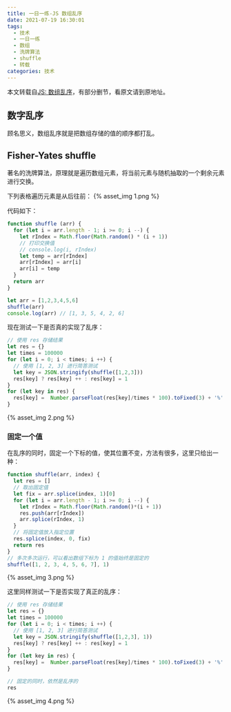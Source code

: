 ```yaml
---
title: 一日一练-JS 数组乱序
date: 2021-07-19 16:30:01
tags:
  - 技术
  - 一日一练
  - 数组
  - 洗牌算法
  - shuffle
  - 转载
categories: 技术
---
```



本文转载自[JS: 数组乱序](https://www.cnblogs.com/guolao/p/10173537.html)，有部分删节，看原文请到原地址。

## 数字乱序
顾名思义，数组乱序就是把数组存储的值的顺序都打乱。

## Fisher-Yates shuffle
著名的洗牌算法，原理就是遍历数组元素，将当前元素与随机抽取的一个剩余元素进行交换。

<!--more-->

下列表格遍历元素是从后往前：
{% asset_img 1.png %}

代码如下：
```js
function shuffle (arr) {
  for (let i = arr.length - 1; i >= 0; i --) {
    let rIndex = Math.floor(Math.random() * (i + 1)) 
    // 打印交换值
    // console.log(i, rIndex)
    let temp = arr[rIndex]
    arr[rIndex] = arr[i]
    arr[i] = temp
  }
  return arr
}

let arr = [1,2,3,4,5,6]
shuffle(arr)
console.log(arr) // [1, 3, 5, 4, 2, 6]
```

现在测试一下是否真的实现了乱序：
```js
// 使用 res 存储结果
let res = {}
let times = 100000
for (let i = 0; i < times; i ++) {
  // 使用 [1, 2, 3] 进行简答测试
  let key = JSON.stringify(shuffle([1,2,3]))
  res[key] ? res[key] ++ : res[key] = 1
}
for (let key in res) {
  res[key] =  Number.parseFloat(res[key]/times * 100).toFixed(3) + '%'
}
```
{% asset_img 2.png %}

### 固定一个值
在乱序的同时，固定一个下标的值，使其位置不变，方法有很多，这里只给出一种：
```js
function shuffle(arr, index) {
  let res = []
  // 取出固定值
  let fix = arr.splice(index, 1)[0]
  for (let i = arr.length - 1; i >= 0; i --) {
    let rIndex = Math.floor(Math.random()*(i + 1))
    res.push(arr[rIndex])
    arr.splice(rIndex, 1)
  }
  // 将固定值放入指定位置
  res.splice(index, 0, fix)
  return res
}
// 多次多次运行，可以看出数组下标为 1 的值始终是固定的
shuffle([1, 2, 3, 4, 5, 6, 7], 1)
```

{% asset_img 3.png %}

这里同样测试一下是否实现了真正的乱序：
```js
// 使用 res 存储结果
let res = {}
let times = 100000
for (let i = 0; i < times; i ++) {
  // 使用 [1, 2, 3] 进行简答测试
  let key = JSON.stringify(shuffle([1,2,3], 1))
  res[key] ? res[key] ++ : res[key] = 1
}
for (let key in res) {
  res[key] =  Number.parseFloat(res[key]/times * 100).toFixed(3) + '%'
}

// 固定的同时，依然是乱序的
res
```

{% asset_img 4.png %}